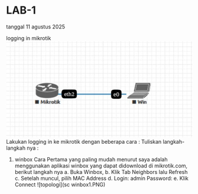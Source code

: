 # LAB-1 
tanggal 11 agustus 2025

logging in mikrotik 
![topologi](topologi1.jpeg)
Lakukan logging in ke mikrotik dengan beberapa cara :
Tuliskan langkah-langkah nya :
1. winbox
   Cara Pertama yang paling mudah menurut saya adalah menggunakan aplikasi winbox yang
dapat didownload di mikrotik.com, berikut langkah nya
a. Buka Winbox,
b. Klik Tab Neighbors lalu Refresh
c. Setelah muncul, pilih MAC Address
d. Login: admin
Password:
e. Klik Connect
![topologi](sc winbox1.PNG)
